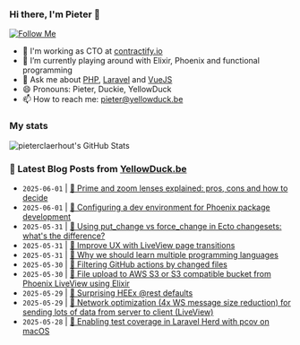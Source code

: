### Hi there, I'm Pieter 👋  
[![Follow Me](https://img.shields.io/github/followers/pieterclaerhout?label=Follow&style=social)](https://github.com/pieterclaerhout)

- 🏢 I'm working as CTO at [contractify.io](https://contractify.io)
- 🌱 I’m currently playing around with Elixir, Phoenix and functional programming
- 💬 Ask me about [PHP](https://php.net), [Laravel](http://laravel.com) and [VueJS](https://vuejs.org)
- 😄 Pronouns: Pieter, Duckie, YellowDuck
- 📫 How to reach me: pieter@yellowduck.be

### My stats

![pieterclaerhout's GitHub Stats](https://github-readme-stats.vercel.app/api?username=pieterclaerhout&show_icons=true&count_private=true&line_height=40)

### 📩 Latest Blog Posts from [YellowDuck.be](https://www.yellowduck.be/)
<!-- BLOG-POST-LIST:START -->
- `2025-06-01` | [🔗 Prime and zoom lenses explained: pros, cons and how to decide](https://www.yellowduck.be/posts/prime-and-zoom-lenses-explained-pros-cons-and-how-to-decide)  
- `2025-06-01` | [🔗 Configuring a dev environment for Phoenix package development](https://www.yellowduck.be/posts/configuring-a-dev-environment-for-phoenix-package-development)  
- `2025-05-31` | [🐥 Using put_change vs force_change in Ecto changesets: what&#39;s the difference?](https://www.yellowduck.be/posts/using-put-change-vs-force-change-in-ecto-changesets-whats-the-difference)  
- `2025-05-31` | [🔗 Improve UX with LiveView page transitions](https://www.yellowduck.be/posts/improve-ux-with-liveview-page-transitions)  
- `2025-05-31` | [🔗 Why we should learn multiple programming languages](https://www.yellowduck.be/posts/why-we-should-learn-multiple-programming-languages)  
- `2025-05-30` | [🔗 Filtering GitHub actions by changed files](https://www.yellowduck.be/posts/filtering-github-actions-by-changed-files)  
- `2025-05-30` | [🔗 File upload to AWS S3 or S3 compatible bucket from Phoenix LiveView using Elixir](https://www.yellowduck.be/posts/file-upload-to-aws-s3-or-s3-compatible-bucket-from-phoenix-liveview-using-elixir)  
- `2025-05-29` | [🔗 Surprising HEEx @rest defaults](https://www.yellowduck.be/posts/surprising-heex-rest-defaults)  
- `2025-05-29` | [🔗 Network optimization &lpar;4x WS message size reduction&rpar; for sending lots of data from server to client &lpar;LiveView&rpar;](https://www.yellowduck.be/posts/network-optimization-4x-ws-message-size-reduction-for-sending-lots-of-data-from-server-to-client-liveview)  
- `2025-05-28` | [🐥 Enabling test coverage in Laravel Herd with pcov on macOS](https://www.yellowduck.be/posts/enabling-test-coverage-in-laravel-herd-with-pcov-on-macos)  

<!-- BLOG-POST-LIST:END -->
